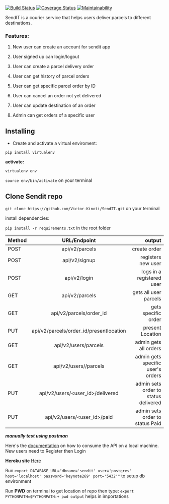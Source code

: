 [![Build Status](https://travis-ci.com/Victor-Kinoti/SendIT.svg?branch=ch-tests-161805245)](https://travis-ci.com/Victor-Kinoti/SendIT)
[![Coverage Status](https://coveralls.io/repos/github/Victor-Kinoti/SendIT_ch2/badge.svg?branch=reviews)](https://coveralls.io/github/Victor-Kinoti/SendIT_ch2?branch=reviews)
[![Maintainability](https://api.codeclimate.com/v1/badges/cc4addaa0ed3bff16ae3/maintainability)](https://codeclimate.com/github/Victor-Kinoti/SendIT_ch2/maintainability)

SendIT is a courier service that helps users deliver parcels to different destinations. 
### Features:

1. New user can create an account for sendit app

2. User signed up can login/logout

3. User can create a parcel delivery order

4. User can get history of parcel orders

5. User can get specific parcel order by ID

6. User can cancel an order not yet delivered

7. User can update destination of an order

8. Admin can get orders of a specific user


## Installing
* Create and activate a virtual enviroment:

`pip install virtualenv`

**activate:**

`virtualenv env`

`source env/bin/activate` on your terminal

## Clone Sendit repo
`git clone https://github.com/Victor-Kinoti/SendIT.git` on your terminal

install dependencies:

`pip install -r requirements.txt` in the root folder 


| Method        | URL/Endpoint          | output  |
| ------------- |:-------------:| -----:|
| POST| api/v2/parcels| create order |
| POST| api/v2/signup| registers new user |
| POST| api/v2/login|   logs in a registered user|
| GET | api/v2/parcels|gets all user parcels|
| GET | api/v2/parcels/order_id|gets specific order|
| PUT | api/v2/parcels/order_id/presentlocation|present Location|
| GET | api/v2/users/parcels|admin gets all orders|
| GET | api/v2/users/<name>/parcels|admin gets specific user's orders|
| PUT | api/v2/users/<user_id>/delivered|admin sets order to status delivered|
| PUT | api/v2/users/<user_id>/paid|admin sets order to status Paid|

***manually test using postman***

Here's the [documentation](https://documenter.getpostman.com/view/4146964/RzZAme6q) on how to consume the API on a local machine. New users need to Register then Login

**Heroku site** [Here](https://sendit-keynote2.herokuapp.com)

Run `export DATABASE_URL="dbname='sendit' user='postgres' host='localhost' password='keynote269' port='5432'"` to setup db environment

Run **PWD** on terminal to get location of repo then type: `export PYTHONPATH=$PYTHONPATH:+ pwd output` helps in importations


